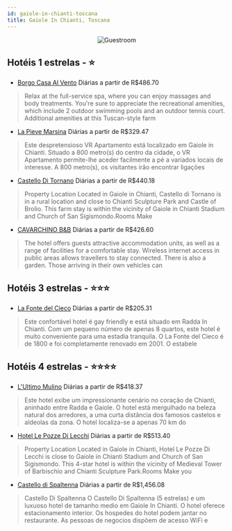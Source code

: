 ```yaml
---
id: gaiole-in-chianti-toscana
title: Gaiole In Chianti, Toscana
---
```


<center><img src="https://i.travelapi.com/hotels/3000000/2520000/2519800/2519786/02d041d1_z.jpg" alt="Guestroom" /></center>


## Hotéis 1 estrelas - ⭐️

-    [Borgo Casa Al Vento](https://www.hurb.com/hoteis/gaiole-in-chianti/borgo-casa-al-vento-JNP-JP00998G?cmp=18055) Diárias a partir de R$486.70
   > Relax at the full-service spa, where you can enjoy massages and body treatments. You&apos;re sure to appreciate the recreational amenities, which include 2 outdoor swimming pools and an outdoor tennis court. Additional amenities at this Tuscan-style farm 
-    [La Pieve Marsina](https://www.hurb.com/hoteis/gaiole-in-chianti/la-pieve-marsina-JNP-JP137234?cmp=18055) Diárias a partir de R$329.47
   > Este despretensioso VR Apartamento está localizado em Gaiole in Chianti. Situado a 800 metro(s) do centro da cidade, o VR Apartamento permite-lhe aceder facilmente a pé a variados locais de interesse. A 800 metro(s), os visitantes irão encontrar ligações 
-    [Castello Di Tornano](https://www.hurb.com/hoteis/gaiole-in-chianti/castello-di-tornano-JNP-JP536326?cmp=18055) Diárias a partir de R$440.18
   > Property Location Located in Gaiole in Chianti, Castello di Tornano is in a rural location and close to Chianti Sculpture Park and Castle of Brolio. This farm stay is within the vicinity of Gaiole in Chianti Stadium and Church of San Sigismondo.Rooms Make
-    [CAVARCHINO B&B](https://www.hurb.com/hoteis/gaiole-in-chianti/cavarchino-b-b-JNP-JP521125?cmp=18055) Diárias a partir de R$426.60
   > The hotel offers guests attractive accommodation units, as well as a range of facilities for a comfortable stay. Wireless internet access in public areas allows travellers to stay connected. There is also a garden. Those arriving in their own vehicles can

## Hotéis 3 estrelas - ⭐️⭐️⭐️

-    [La Fonte del Cieco](https://www.hurb.com/hoteis/gaiole-in-chianti/la-fonte-del-cieco-JNP-JP138572?cmp=18055) Diárias a partir de R$205.31
   > Este confortável hotel é gay friendly e está situado em Radda In Chianti. Com um pequeno número de apenas 8 quartos, este hotel é muito conveniente para uma estadia tranquila. O La Fonte del Cieco é de 1800 e foi completamente renovado em 2001. O estabele

## Hotéis 4 estrelas - ⭐️⭐️⭐️⭐️

-    [L'Ultimo Mulino](https://www.hurb.com/hoteis/gaiole-in-chianti/l-ultimo-mulino-JNP-JP053174?cmp=18055) Diárias a partir de R$418.37
   > Este hotel exibe um impressionante cenário no coração de Chianti, aninhado entre Radda e Gaiole. O hotel está mergulhado na beleza natural dos arredores, a uma curta distância dos famosos castelos e aldeolas da zona. O hotel localiza-se a apenas 70 km do 
-    [Hotel Le Pozze Di Lecchi](https://www.hurb.com/hoteis/gaiole-in-chianti/hotel-le-pozze-di-lecchi-JNP-JP138840?cmp=18055) Diárias a partir de R$513.40
   > Property Location Located in Gaiole in Chianti, Hotel Le Pozze Di Lecchi is close to Gaiole in Chianti Stadium and Church of San Sigismondo. This 4-star hotel is within the vicinity of Medieval Tower of Barbischio and Chianti Sculpture Park.Rooms Make you
-    [Castello di Spaltenna](https://www.hurb.com/hoteis/gaiole-in-chianti/castello-di-spaltenna-JNP-JP106527?cmp=18055) Diárias a partir de R$1,456.08
   > Castello Di Spaltenna O Castello Di Spaltenna (5 estrelas) e um luxuoso hotel de tamanho medio em Gaiole In Chianti. O hotel oferece estacionamento interior. Os hospedes do hotel podem jantar no restaurante. As pessoas de negocios dispõem de acesso WiFi e
